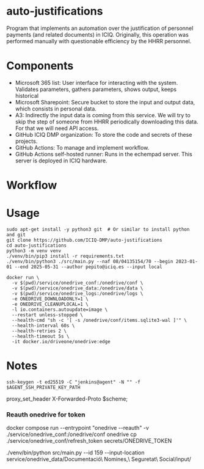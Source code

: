 # auto-justifications
Program that implements an automation over the justification of personnel payments (and related documents) in ICIQ. 
Originally, this operation was performed manually with questionable efficiency by the HHRR personnel.  

# Components
* Microsoft 365 list: User interface for interacting with the system. Validates parameters, gathers parameters, shows 
output, keeps historical
* Microsoft Sharepoint: Secure bucket to store the input and output data, which consists in personal data. 
* A3: Indirectly the input data is coming from this service. We will try to skip the step of someone from HHRR 
periodically downloading this data. For that we will need API access. 
* GitHub ICIQ DMP organization: To store the code and secrets of these projects.
* GitHub Actions: To manage and implement workflow.
* GitHub Actions self-hosted runner: Runs in the echempad server. This server is deployed in ICIQ hardware. 

# Workflow



# Usage 
```shell
sudo apt-get install -y python3 git  # Or similar to install python and git
git clone https://github.com/ICIQ-DMP/auto-justifications
cd auto-justifications
python3 -m venv venv
./venv/bin/pip3 install -r requirements.txt
./venv/bin/python3 ./src/main.py --naf 08/04135154/70 --begin 2023-01-01 --end 2025-05-31 --author pepito@iciq.es --input local
```

```
docker run \
  -v $(pwd)/service/onedrive_conf:/onedrive/conf \
  -v $(pwd)/service/onedrive_data:/onedrive/data \
  -v $(pwd)/service/onedrive_logs:/onedrive/logs \
  -e ONEDRIVE_DOWNLOADONLY=1 \
  -e ONEDRIVE_CLEANUPLOCAL=1 \
  -l io.containers.autoupdate=image \
  --restart unless-stopped \
  --health-cmd "sh -c '[ -s /onedrive/conf/items.sqlite3-wal ]'" \
  --health-interval 60s \
  --health-retries 2 \
  --health-timeout 5s \
  -it docker.io/driveone/onedrive:edge
```

# Notes
```
ssh-keygen -t ed25519 -C "jenkins@agent" -N "" -f $AGENT_SSH_PRIVATE_KEY_PATH
```

proxy_set_header X-Forwarded-Proto \$scheme;

### Reauth onedrive for token
docker compose run --entrypoint "onedrive --reauth" -v ./service/onedrive_conf:/onedrive/conf onedrive 
cp ./service/onedrive_conf/refresh_token secrets/ONEDRIVE_TOKEN


./venv/bin/python src/main.py --id 159 --input-location service/onedrive_data/Documentació\ Nomines\,\ Seguretat\ Social/input/